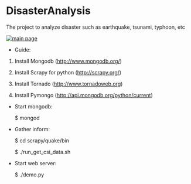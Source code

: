 DisasterAnalysis
================

The project to analyze disaster such as earthquake, tsunami, typhoon, etc

[![main page](https://github.com/godsarmy/DisasterAnalysis/raw/master/screenshot/main.png)](#features)

* Guide:

1. Install Mongodb (http://www.mongodb.org/)

2. Install Scrapy for python (http://scrapy.org/)

3. Install Tornado (http://www.tornadoweb.org)

4. Install Pymongo (http://api.mongodb.org/python/current)

* Start mongodb:

  $ mongod

* Gather inform:

  $ cd scrapy/quake/bin

  $ ./run_get_csi_data.sh

* Start web server:

  $ ./demo.py
